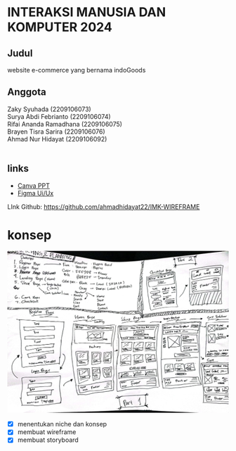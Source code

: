 # INTERAKSI MANUSIA DAN KOMPUTER 2024

## Judul
 website e-commerce yang bernama indoGoods

## Anggota
Zaky Syuhada (2209106073)
<br>
Surya Abdi Febrianto (2209106074)
<br>
Rifai Ananda Ramadhana (2209106075) 
<br>
Brayen Tisra Sarira (2209106076)
<br>
Ahmad Nur Hidayat (2209106092)
 <br>
 <br>

## links
 * [Canva PPT](https://www.canva.com/design/DAGA5TpPvYo/-4nrWhPmBEmKTXkQyBx6pg/edit?utm_content=DAGA5TpPvYo&utm_campaign=designshare&utm_medium=link2&utm_source=sharebutton)
 * [Figma Ui/Ux](https://www.figma.com/file/Ql38Z4CX2MvWGuRaKDb6ib/eCommerce-Website-%7C-Web-Page-Design-%7C-UI-KIT-%7C-Interior-Landing-Page-(Community)?type=design&node-id=117-818&mode=design&t=h8qcVOBGyAhh9ZI4-0)

LInk Github:
https://github.com/ahmadhidayat22/IMK-WIREFRAME

# konsep
![GAMBAR](https://github.com/ahmadhidayat22/IMK-2024/blob/e63efc4531fd8036010fce8e79dd92cb6c7553c4/Wireframe_IndoGoods_B22.jpeg)


- [X] menentukan niche dan konsep
- [X] membuat wireframe
- [X] membuat storyboard
